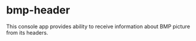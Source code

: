 # bmp-header
This console app provides ability to receive information about BMP picture from its headers.
